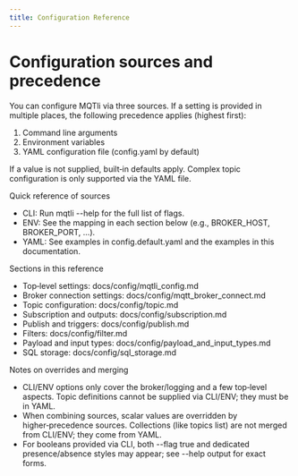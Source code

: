 ```yaml
---
title: Configuration Reference
---
```


Configuration sources and precedence
====================================

You can configure MQTli via three sources. If a setting is provided in multiple places, the following precedence applies (highest first):

1) Command line arguments
2) Environment variables
3) YAML configuration file (config.yaml by default)

If a value is not supplied, built‑in defaults apply. Complex topic configuration is only supported via the YAML file.

Quick reference of sources
- CLI: Run mqtli --help for the full list of flags.
- ENV: See the mapping in each section below (e.g., BROKER_HOST, BROKER_PORT, ...).
- YAML: See examples in config.default.yaml and the examples in this documentation.

Sections in this reference
- Top‑level settings: docs/config/mqtli_config.md
- Broker connection settings: docs/config/mqtt_broker_connect.md
- Topic configuration: docs/config/topic.md
- Subscription and outputs: docs/config/subscription.md
- Publish and triggers: docs/config/publish.md
- Filters: docs/config/filter.md
- Payload and input types: docs/config/payload_and_input_types.md
- SQL storage: docs/config/sql_storage.md

Notes on overrides and merging
- CLI/ENV options only cover the broker/logging and a few top‑level aspects. Topic definitions cannot be supplied via CLI/ENV; they must be in YAML.
- When combining sources, scalar values are overridden by higher‑precedence sources. Collections (like topics list) are not merged from CLI/ENV; they come from YAML.
- For booleans provided via CLI, both --flag true and dedicated presence/absence styles may appear; see --help output for exact forms.
